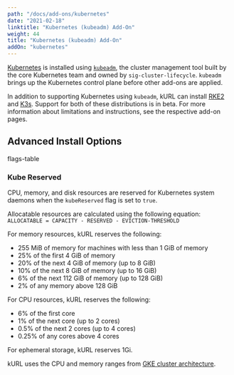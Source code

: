 ```yaml
---
path: "/docs/add-ons/kubernetes"
date: "2021-02-18"
linktitle: "Kubernetes (kubeadm) Add-On"
weight: 44
title: "Kubernetes (kubeadm) Add-On"
addOn: "kubernetes"
---
```


[Kubernetes](https://kubernetes.io/) is installed using [`kubeadm`](https://kubernetes.io/docs/reference/setup-tools/kubeadm/kubeadm/), the cluster management tool built by the core Kubernetes team and owned by `sig-cluster-lifecycle`.
`kubeadm` brings up the Kubernetes control plane before other add-ons are applied.

In addition to supporting Kubernetes using `kubeadm`, kURL can install [RKE2](/docs/add-ons/rke2) and [K3s](/docs/add-ons/k3s).
Support for both of these distributions is in beta. For more information about limitations and instructions, see the respective add-on pages.

## Advanced Install Options

flags-table

### Kube Reserved

CPU, memory, and disk resources are reserved for Kubernetes system daemons when the `kubeReserved` flag is set to `true`.

Allocatable resources are calculated using the following equation:    
`ALLOCATABLE = CAPACITY - RESERVED - EVICTION-THRESHOLD`

For memory resources, kURL reserves the following:
* 255 MiB of memory for machines with less than 1 GiB of memory
* 25% of the first 4 GiB of memory
* 20% of the next 4 GiB of memory (up to 8 GiB)
* 10% of the next 8 GiB of memory (up to 16 GiB)
* 6% of the next 112 GiB of memory (up to 128 GiB)
* 2% of any memory above 128 GiB

For CPU resources, kURL reserves the following:
* 6% of the first core
* 1% of the next core (up to 2 cores)
* 0.5% of the next 2 cores (up to 4 cores)
* 0.25% of any cores above 4 cores

For ephemeral storage, kURL reserves 1Gi.

kURL uses the CPU and memory ranges from [GKE cluster architecture](https://cloud.google.com/kubernetes-engine/docs/concepts/cluster-architecture#node_allocatable).
